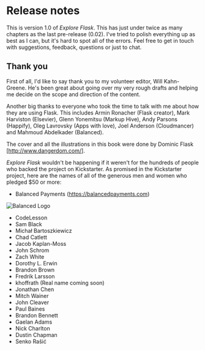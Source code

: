 # Release notes

This is version 1.0 of *Explore Flask*. This has just under twice as many chapters as the last pre-release (0.02). I've tried to polish everything up as best as I can, but it's hard to spot all of the errors. Feel free to get in touch with suggestions, feedback, questions or just to chat.

## Thank you

First of all, I'd like to say thank you to my volunteer editor, Will Kahn-Greene. He's been great about going over my very rough drafts and helping me decide on the scope and direction of the content.

Another big thanks to everyone who took the time to talk with me about how they are using Flask. This includes Armin Ronacher (Flask creator), Mark Harviston (Elsevier), Glenn Yonemitsu (Markup Hive), Andy Parsons (Happify), Oleg Lavrovsky (Apps with love), Joel Anderson (Cloudmancer) and Mahmoud Abdelkader (Balanced).

The cover and all the illustrations in this book were done by Dominic Flask [http://www.dangerdom.com/].

*Explore Flask* wouldn't be happening if it weren't for the hundreds of people who backed the project on Kickstarter. As promised in the Kickstarter project, here are the names of all of the generous men and women who pledged $50 or more:

* Balanced Payments (https://balancedpayments.com)

![Balanced Logo](images/balanced-logo.png)

* CodeLesson
* Sam Black
* Michał Bartoszkiewicz
* Chad Catlett
* Jacob Kaplan-Moss
* John Schrom
* Zach White
* Dorothy L. Erwin
* Brandon Brown
* Fredrik Larsson
* khoffrath (Real name coming soon)
* Jonathan Chen
* Mitch Wainer
* John Cleaver
* Paul Baines
* Brandon Bennett
* Gaelan Adams
* Nick Charlton
* Dustin Chapman
* Senko Rašić
